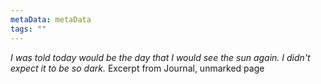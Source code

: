 ```yaml
---
metaData: metaData
tags: ""
---
```


*I was told today would be the day that I would see the sun again. I didn't expect it to be so dark.*
Excerpt from Journal, unmarked page